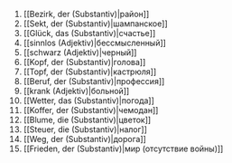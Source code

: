 1. [[Bezirk, der (Substantiv)|район]]
2. [[Sekt, der (Substantiv)|шампанское]]
3. [[Glück, das (Substantiv)|счастье]]
4. [[sinnlos (Adjektiv)|беcсмысленный]]
5. [[schwarz (Adjektiv)|черный]]
6. [[Kopf, der (Substantiv)|голова]]
7. [[Topf, der (Substantiv)|кастрюля]]
8. [[Beruf, der (Substantiv)|профессия]]
9. [[krank (Adjektiv)|больной]]
10. [[Wetter, das (Substantiv)|погода]]
11. [[Koffer, der (Substantiv)|чемодан]]
12. [[Blume, die (Substantiv)|цветок]]
13. [[Steuer, die (Substantiv)|налог]]
14. [[Weg, der (Substantiv)|дорога]]
15. [[Frieden, der (Substantiv)|мир (отсутствие войны)]]
